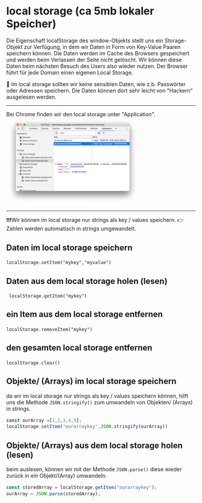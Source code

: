 # local storage (ca 5mb lokaler Speicher)

Die Eigenschaft localStorage des window-Objekts stellt uns ein Storage-Objekt zur Verfügung, in dem wir Daten in Form von Key-Value Paaren speichern können. Die Daten werden im Cache des Browsers gespeichert und werden beim Verlassen der Seite nicht gelöscht. Wir können diese Daten beim nächsten Besuch des Users also wieder nutzen. Der Browser führt für jede Domain einen eigenen Local Storage.

:stop_sign: Im local storage sollten wir keine sensiblen Daten, wie z.b. Passwörter oder Adressen speichern. Die Daten können dort sehr leicht von "Hackern" ausgelesen werden.

---

Bei Chrome finden wir den local storage unter "Application".
<img src="chrome.png" alt="async-vs-sync" width="70%">

---

:exclamation::exclamation::exclamation:Wir können im local storage nur strings als key / values speichern. 
:point_right:Zahlen werden automatisch in strings umgewandelt. 

## Daten im local storage speichern

`localStorage.setItem("mykey","myvalue")`

## Daten aus dem local storage holen (lesen)

` localStorage.getItem("mykey")`

## ein Item aus dem local storage entfernen 

`localStorage.removeItem("mykey")`

## den gesamten local storage entfernen

`localStorage.clear()`

## Objekte/ (Arrays) im local storage speichern

da wir im local storage nur strings als key / values speichern können, hilft uns die Methode `JSON.stringify()` zum umwandeln von Objekten/ (Arrays) in strings.

```javascript
const ourArray =[1,2,3,4,5];
localStorage.setItem("ourarraykey",JSON.stringify(ourArray))
```

## Objekte/ (Arrays) aus dem local storage holen (lesen)

beim auslesen, können wir mit der Methode `JSON.parse()` diese wieder zurück in ein Objekt/(Array) umwandeln.

```javascript
const storedArray = localStorage.getItem("ourarraykey");
ourArray = JSON.parse(storedArray);
```